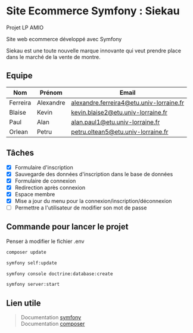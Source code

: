 # Site Ecommerce Symfony : **Siekau**

Projet LP AMIO

Site web ecommerce développé avec Symfony

Siekau est une toute nouvelle marque innovante qui veut prendre place dans le marché de la vente de montre.
## Equipe

| Nom | Prénom | Email |
|-|-|-|
| Ferreira | Alexandre | alexandre.ferreira4@etu.univ-lorraine.fr |
| Blaise | Kevin | kevin.blaise2@etu.univ-lorraine.fr |
| Paul | Alan | alan.paul1@etu.univ-lorraine.fr |
| Orlean | Petru | petru.oltean5@etu.univ-lorraine.fr |

## Tâches

* [x] Formulaire d'inscription
* [x] Sauvegarde des données d'inscription dans le base de données
* [x] Formulaire de connexion
* [x] Redirection après connexion
* [x] Espace membre
* [x] Mise a jour du menu pour la connexion/inscription/déconnexion
* [ ] Permettre a l'utilisateur de modifier son mot de passe

## Commande pour lancer le projet

Penser à modifier le fichier .env

```Bash
composer update
```
```Bash
symfony self:update
```
```Bash
symfony console doctrine:database:create
```
```Bash
symfony server:start
```

## Lien utile

> Documentation [symfony](https://symfony.com/doc/current/index.html)\
> Documentation [composer](https://getcomposer.org/doc/)
